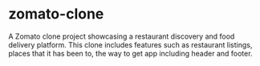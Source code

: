 # zomato-clone
A Zomato clone project showcasing a restaurant discovery and food delivery platform. This clone includes features such as restaurant listings, places that it has been to, the way to get app including header and footer.
